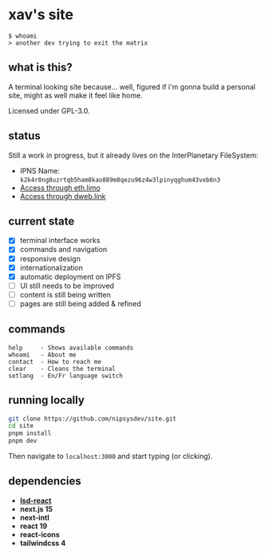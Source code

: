# xav's site

```
$ whoami
> another dev trying to exit the matrix
```

## what is this?

A terminal looking site because... well, figured if i'm gonna build a personal site, might as well make it feel like home.

Licensed under GPL-3.0.

## status

Still a work in progress, but it already lives on the InterPlanetary FileSystem:

- IPNS Name: `k2k4r8ng8uzrtqb5ham8kao889m8qezu96z4w3lpinyqghum43veb6n3`
- [Access through eth.limo](https://nipsys.eth.limo)
- [Access through dweb.link](https://k2k4r8ng8uzrtqb5ham8kao889m8qezu96z4w3lpinyqghum43veb6n3.ipns.dweb.link/)

## current state

- [x] terminal interface works
- [x] commands and navigation
- [x] responsive design
- [x] internationalization
- [x] automatic deployment on IPFS
- [ ] UI still needs to be improved
- [ ] content is still being written
- [ ] pages are still being added & refined

## commands

```
help     - Shows available commands
whoami   - About me
contact  - How to reach me
clear    - Cleans the terminal
setlang  - En/Fr language switch
```

## running locally

```bash
git clone https://github.com/nipsysdev/site.git
cd site
pnpm install
pnpm dev
```

Then navigate to `localhost:3000` and start typing (or clicking).

## dependencies

- **[lsd-react](https://github.com/acid-info/lsd)**
- **next.js 15**
- **next-intl**
- **react 19**
- **react-icons**
- **tailwindcss 4**
